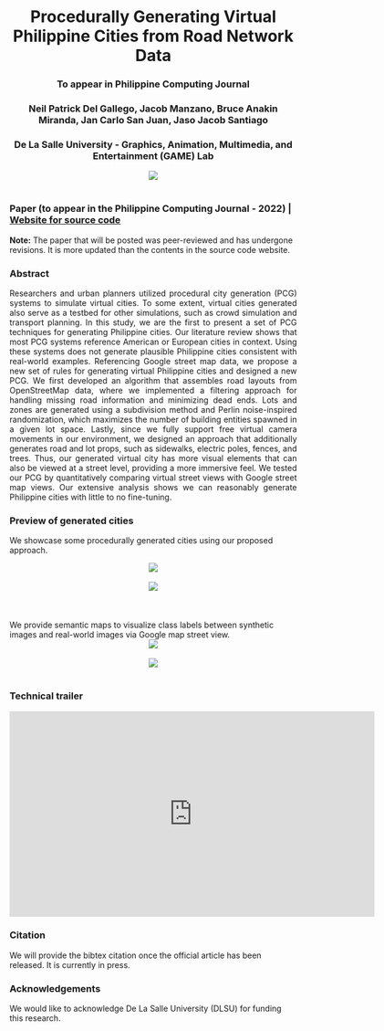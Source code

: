 # <center> Procedurally Generating Virtual Philippine Cities from Road Network Data
### <center>To appear in Philippine Computing Journal </center>
### <center>Neil Patrick Del Gallego, Jacob Manzano, Bruce Anakin Miranda, Jan Carlo San Juan, Jaso Jacob Santiago </center>
### <center>De La Salle University - Graphics, Animation, Multimedia, and Entertainment (GAME) Lab</center>

<center><img src="web_img/logo_1.png"></center>

<br>

### <strong>Paper (to appear in the Philippine Computing Journal - 2022)</a> | <a href = "https://kiwigamedev.github.io/Procedural-City-Generator/">Website for source code </a> </strong>
<b>Note:</b> The paper that will be posted was peer-reviewed and has undergone revisions. It is more updated than the contents in the source code website.

### Abstract
<p align="justify"> Researchers and urban planners utilized procedural city generation (PCG) systems to simulate virtual cities. To some extent, virtual cities generated also serve as a testbed for other simulations, such as crowd simulation and transport planning. In this study, we are the first to present a set of PCG techniques for generating Philippine cities. Our literature review shows that most PCG systems reference American or European cities in context. Using these systems does not generate plausible Philippine cities consistent with real-world examples. Referencing Google street map data, we propose a new set of rules for generating virtual Philippine cities and designed a new PCG. We first developed an algorithm that assembles road layouts from OpenStreetMap data, where we implemented a filtering approach for handling missing road information and minimizing dead ends. Lots and zones are generated using a subdivision method and Perlin noise-inspired randomization, which maximizes the number of building entities spawned in a given lot space. Lastly, since we fully support free virtual camera movements in our environment, we designed an approach that additionally generates road and lot props, such as sidewalks, electric poles, fences, and trees. Thus, our generated virtual city has more visual elements that can also be viewed at a street level, providing a more immersive feel. We tested our PCG by quantitatively comparing virtual street views with Google street map views. Our extensive analysis shows we can reasonably generate Philippine cities with little to no fine-tuning. </p>

### Preview of generated cities
We showcase some procedurally generated cities using our proposed approach.
<center><img src="web_img/results_9.png"> </center><br>
<center><img src="web_img/sample_1.png"> </center><br>

<br>
<br>
We provide semantic maps to visualize class labels between synthetic images and real-world images via Google map street view.
<center><img src="web_img/appendix_4.png"> </center><br>
<center><img src="web_img/appendix_5.png"> </center><br>

### Technical trailer
<div class="Page_Player MuiBox-root css-0"><div style="width: 640px; height: 360px;"><div style="width: 100%; height: 100%;"><iframe frameborder="0" allowfullscreen="1" allow="accelerometer; autoplay; clipboard-write; encrypted-media; gyroscope; picture-in-picture; web-share" title="Procedural Philippine City Generation using Real World Road Network Data" width="100%" height="100%" src="https://www.youtube.com/embed/691sJ57nHv8?autoplay=0&amp;mute=0&amp;controls=1&amp;origin=https%3A%2F%2Fkiwigamedev.github.io&amp;playsinline=1&amp;showinfo=0&amp;rel=0&amp;iv_load_policy=3&amp;modestbranding=1&amp;enablejsapi=1&amp;widgetid=1" id="widget2"></iframe></div></div></div>

### Citation
We will provide the bibtex citation once the official article has been released. It is currently in press.

### Acknowledgements
We would like to acknowledge De La Salle University (DLSU) for funding this research.